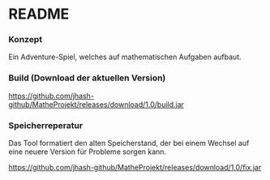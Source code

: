 # README #

### Konzept ###

Ein Adventure-Spiel, welches auf mathematischen Aufgaben aufbaut.

### Build (Download der aktuellen Version) ###

https://github.com/jhash-github/MatheProjekt/releases/download/1.0/build.jar

### Speicherreperatur ###

Das Tool formatiert den alten Speicherstand, der bei einem Wechsel auf eine neuere Version für Probleme sorgen kann.

https://github.com/jhash-github/MatheProjekt/releases/download/1.0/fix.jar

